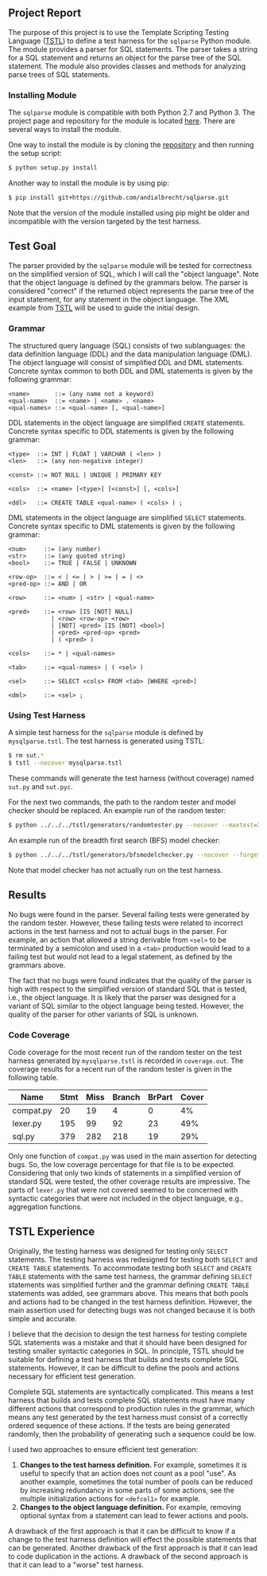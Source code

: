 ## Project Report

The purpose of this project is to use the Template Scripting Testing Language
([TSTL][tstl]) to define a test harness for the `sqlparse` Python module. The
module provides a parser for SQL statements. The parser takes a string for a SQL
statement and returns an object for the parse tree of the SQL statement. The
module also provides classes and methods for analyzing parse trees of SQL
statements.

### Installing Module

The `sqlparse` module is compatible with both Python 2.7 and Python 3. The
project page and repository for the module is located [here][sqlparse]. There
are several ways to install the module.

One way to install the module is by cloning the [repository][sqlparse] and then
running the setup script:

```bash
$ python setup.py install
```

Another way to install the module is by using pip:

```bash
$ pip install git+https://github.com/andialbrecht/sqlparse.git
```

Note that the version of the module installed using pip might be older and
incompatible with the version targeted by the test harness.

## Test Goal

The parser provided by the `sqlparse` module will be tested for correctness on
the simplified version of SQL, which I will call the "object language". Note
that the object language is defined by the grammars below. The parser is
considered "correct" if the returned object represents the parse tree of the
input statement, for any statement in the object language. The XML example from
[TSTL][tstl] will be used to guide the initial design.

### Grammar

The structured query language (SQL) consists of two sublanguages: the data
definition language (DDL) and the data manipulation language (DML). The object
language will consist of simplified DDL and DML statements. Concrete syntax
common to both DDL and DML statements is given by the following grammar:

```
<name>       ::= (any name not a keyword)
<qual-name>  ::= <name> | <name> . <name>
<qual-names> ::= <qual-name> [, <qual-name>]
```

DDL statements in the object language are simplified `CREATE` statements.
Concrete syntax specific to DDL statements is given by the following grammar:

```
<type>  ::= INT | FLOAT | VARCHAR ( <len> )
<len>   ::= (any non-negative integer)

<const> ::= NOT NULL | UNIQUE | PRIMARY KEY

<cols>  ::= <name> [<type>] [<const>] [, <cols>]

<ddl>   ::= CREATE TABLE <qual-name> ( <cols> ) ;
```

DML statements in the object language are simplified `SELECT` statements.
Concrete syntax specific to DML statements is given by the following grammar:

```
<num>     ::= (any number)
<str>     ::= (any quoted string)
<bool>    ::= TRUE | FALSE | UNKNOWN

<row-op>  ::= < | <= | > | >= | = | <>
<pred-op> ::= AND | OR

<row>     ::= <num> | <str> | <qual-name>

<pred>    ::= <row> [IS [NOT] NULL]
            | <row> <row-op> <row>
            | [NOT] <pred> [IS [NOT] <bool>]
            | <pred> <pred-op> <pred>
            | ( <pred> )

<cols>    ::= * | <qual-names>

<tab>     ::= <qual-names> | ( <sel> )

<sel>     ::= SELECT <cols> FROM <tab> [WHERE <pred>]

<dml>     ::= <sel> ;
```

### Using Test Harness

A simple test harness for the `sqlparse` module is defined by `mysqlparse.tstl`.
The test harness is generated using TSTL:

```bash
$ rm sut.*
$ tstl --nocover mysqlparse.tstl
```

These commands will generate the test harness (without coverage) named `sut.py`
and `sut.pyc`.

For the next two commands, the path to the random tester and model checker
should be replaced. An example run of the random tester:

```bash
$ python ../../../tstl/generators/randomtester.py --nocover --maxtest=100 --depth=50
```

An example run of the breadth first search (BFS) model checker:

```bash
$ python ../../../tstl/generators/bfsmodelchecker.py --nocover --forget=0.5 --depth=50
```

Note that model checker has not actually run on the test harness.

## Results

No bugs were found in the parser. Several failing tests were generated by the
random tester. However, these failing tests were related to incorrect actions in
the test harness and not to actual bugs in the parser. For example, an action
that allowed a string derivable from `<sel>` to be terminated by a semicolon and
used in a `<tab>` production would lead to a failing test but would not lead to
a legal statement, as defined by the grammars above.

The fact that no bugs were found indicates that the quality of the parser is
high with respect to the simplified version of standard SQL that is tested,
i.e., the object language. It is likely that the parser was designed for a
variant of SQL similar to the object language being tested. However, the quality
of the parser for other variants of SQL is unknown.

### Code Coverage

Code coverage for the most recent run of the random tester on the test harness
generated by `mysqlparse.tstl` is recorded in `coverage.out`. The coverage
results for a recent run of the random tester is given in the following table.

| Name      | Stmt | Miss | Branch | BrPart | Cover |
| --------- | ---- | ---- | ------ | ------ | ----- |
| compat.py |   20 |   19 |      4 |      0 |    4% |
| lexer.py  |  195 |   99 |     92 |     23 |   49% |
| sql.py    |  379 |  282 |    218 |     19 |   29% |

Only one function of `compat.py` was used in the main assertion for detecting
bugs. So, the low coverage percentage for that file is to be expected.
Considering that only two kinds of statements in a simplified version of
standard SQL were tested, the other coverage results are impressive. The parts
of `lexer.py` that were not covered seemed to be concerned with syntactic
categories that were not included in the object language, e.g., aggregation
functions.

## TSTL Experience

Originally, the testing harness was designed for testing only `SELECT`
statements. The testing harness was redesigned for testing both `SELECT`
and `CREATE TABLE` statements. To accommodate testing both `SELECT` and
`CREATE TABLE` statements with the same test harness, the grammar defining
`SELECT` statements was simplified further and the grammar defining
`CREATE TABLE` statements was added, see grammars above. This means that both
pools and actions had to be changed in the test harness definition. However, the
main assertion used for detecting bugs was not changed because it is both simple
and accurate.

I believe that the decision to design the test harness for testing complete
SQL statements was a mistake and that it should have been designed for testing
smaller syntactic categories in SQL. In principle, TSTL should be suitable for
defining a test harness that builds and tests complete SQL statements. However,
it can be difficult to define the pools and actions necessary for efficient test
generation.

Complete SQL statements are syntactically complicated. This means a test harness
that builds and tests complete SQL statements must have many different actions
that correspond to production rules in the grammar, which means any test
generated by the test harness must consist of a correctly ordered
sequence of these actions. If the tests are being generated randomly, then the
probability of generating such a sequence could be low.

I used two approaches to ensure efficient test generation:

1. **Changes to the test harness definition.** For example, sometimes it is
   useful to specify that an action does not count as a pool "use". As another
   example, sometimes the total number of pools can be reduced by increasing
   redundancy in some parts of some actions, see the multiple initialization
   actions for `<defcol1>` for example.
2. **Changes to the object language definition.** For example, removing optional
   syntax from a statement can lead to fewer actions and pools.

A drawback of the first approach is that it can be difficult to know if a change
to the test harness definition will effect the possible statements that can be
generated. Another drawback of the first approach is that it can lead to code
duplication in the actions. A drawback of the second approach is that it can
lead to a "worse" test harness.

[tstl]: https://github.com/agroce/tstl
[sqlparse]: https://github.com/andialbrecht/sqlparse
